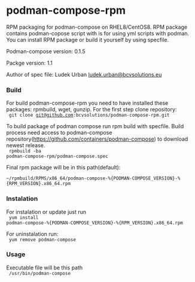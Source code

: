 # podman-compose-rpm
RPM packaging for podman-compose on RHEL8/CentOS8. RPM package contains podman-copose script with is for using yml scripts with podman.
You can install RPM package or build it yourself by using specfile.

Podman-compose version: 0.1.5

Packge version: 1.1

Author of spec file:    Ludek Urban <ludek.urban@bcvsolutions.eu>


### Build

For build podman-compose-rpm you need to have installed these packages: rpmbuild, wget, gunzip.
For the first step clone repository:
<br>
<code>
git clone git@github.com:bcvsolutions/podman-compose-rpm.git
</code>


To build package of podman compose run rpm build with specfile.
Build process need access to podman-compose repository(https://github.com/containers/podman-compose) to download newest release.
<br>
<code>
rpmbuild -ba podman-compose-rpm/podman-compose.spec
</code>

Final rpm package will be in this path(default):
<br>
<code>
~/rpmbuild/RPMS/x86_64/podman-compose-%{PODMAN-COMPOSE_VERSION}-%{RPM_VERSION}.x86_64.rpm
</code>

### Instalation
For instalation or update just run
<br>
<code>
yum install podman-compose-%{PODMAN-COMPOSE_VERSION}-%{RPM_VERSION}.x86_64.rpm
</code>


For uninstalation run:
<br>
<code>
yum remove podman-compose
</code>

### Usage
Executable file will be this path
<br>
<code>
/usr/bin/podman-compose
</code>
